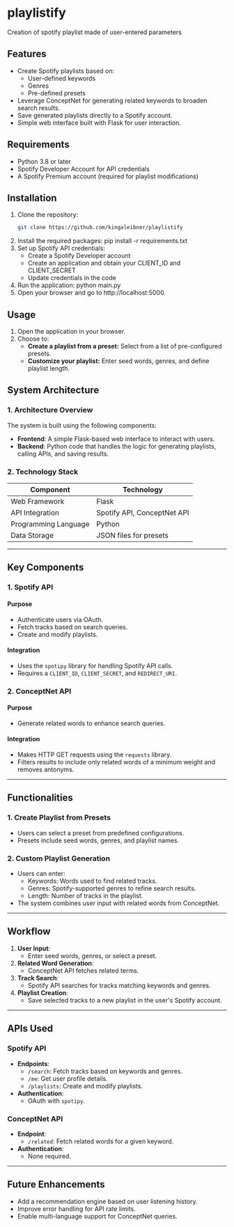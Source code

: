 # playlistify
Creation of spotify playlist made of user-entered parameters

## Features

- Create Spotify playlists based on:
  - User-defined keywords
  - Genres
  - Pre-defined presets
- Leverage ConceptNet for generating related keywords to broaden search results.
- Save generated playlists directly to a Spotify account.
- Simple web interface built with Flask for user interaction.

## Requirements

- Python 3.8 or later
- Spotify Developer Account for API credentials
- A Spotify Premium account (required for playlist modifications)

## Installation

1. Clone the repository:
   ```bash
   git clone https://github.com/kingaleibner/playlistify
2. Install the required packages:
    pip install -r requirements.txt
3. Set up Spotify API credentials:
    - Create a Spotify Developer account
    - Create an application and obtain your CLIENT_ID and CLIENT_SECRET
    - Update credentials in the code
4. Run the application:
    python main.py
5. Open your browser and go to http://localhost:5000.

## Usage

1. Open the application in your browser.
2. Choose to:
    - **Create a playlist from a preset:** Select from a list of pre-configured presets.
    - **Customize your playlist:** Enter seed words, genres, and define playlist length.


## System Architecture

### 1. Architecture Overview

The system is built using the following components:
- **Frontend**: A simple Flask-based web interface to interact with users.
- **Backend**: Python code that handles the logic for generating playlists, calling APIs, and saving results.

### 2. Technology Stack

| Component          | Technology               |
|--------------------|--------------------------|
| Web Framework      | Flask                    |
| API Integration    | Spotify API, ConceptNet API |
| Programming Language | Python                  |
| Data Storage       | JSON files for presets   |

---

## Key Components

### 1. Spotify API

#### Purpose
- Authenticate users via OAuth.
- Fetch tracks based on search queries.
- Create and modify playlists.

#### Integration
- Uses the `spotipy` library for handling Spotify API calls.
- Requires a `CLIENT_ID`, `CLIENT_SECRET`, and `REDIRECT_URI`.

### 2. ConceptNet API

#### Purpose
- Generate related words to enhance search queries.

#### Integration
- Makes HTTP GET requests using the `requests` library.
- Filters results to include only related words of a minimum weight and removes antonyms.

---

## Functionalities

### 1. Create Playlist from Presets
- Users can select a preset from predefined configurations.
- Presets include seed words, genres, and playlist names.

### 2. Custom Playlist Generation
- Users can enter:
  - Keywords: Words used to find related tracks.
  - Genres: Spotify-supported genres to refine search results.
  - Length: Number of tracks in the playlist.
- The system combines user input with related words from ConceptNet.

---

## Workflow

1. **User Input**:
   - Enter seed words, genres, or select a preset.
2. **Related Word Generation**:
   - ConceptNet API fetches related terms.
3. **Track Search**:
   - Spotify API searches for tracks matching keywords and genres.
4. **Playlist Creation**:
   - Save selected tracks to a new playlist in the user's Spotify account.

---

## APIs Used

### Spotify API
- **Endpoints**:
  - `/search`: Fetch tracks based on keywords and genres.
  - `/me`: Get user profile details.
  - `/playlists`: Create and modify playlists.
- **Authentication**:
  - OAuth with `spotipy`.

### ConceptNet API
- **Endpoint**:
  - `/related`: Fetch related words for a given keyword.
- **Authentication**:
  - None required.

---

## Future Enhancements

- Add a recommendation engine based on user listening history.
- Improve error handling for API rate limits.
- Enable multi-language support for ConceptNet queries.